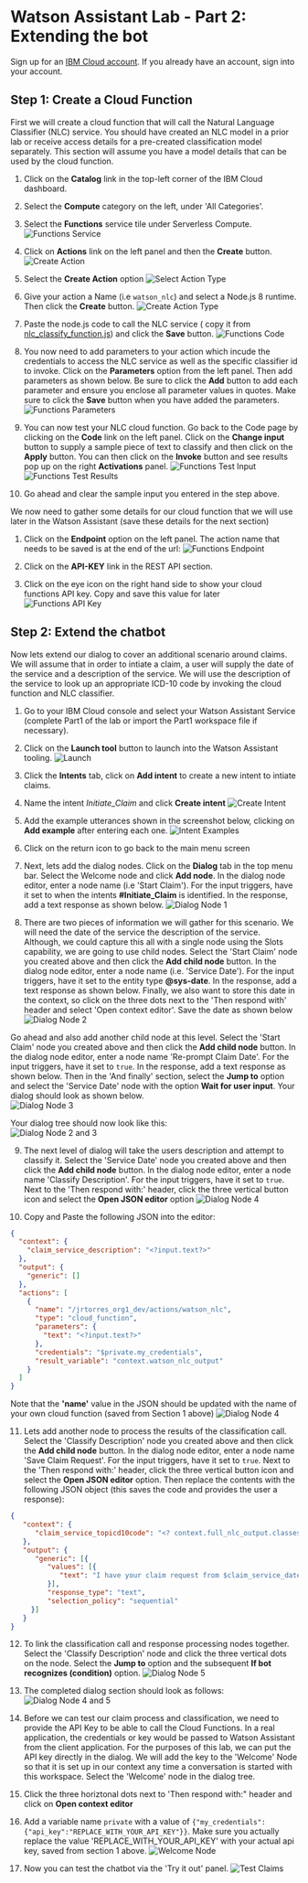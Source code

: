 # Watson Assistant Lab - Part 2: Extending the bot

Sign up for an [IBM Cloud account](https://console.cloud.ibm.com). If you already have an account, sign into your account.

## Step 1: Create a Cloud Function

First we will create a cloud function that will call the Natural Language Classifier (NLC) service. You should have created an NLC model in a prior lab or receive access details for a pre-created classification model separately. This section will assume you have a model details that can be used by the cloud function.

01. Click on the **Catalog** link in the top-left corner of the IBM Cloud dashboard.

02. Select the **Compute** category on the left, under 'All Categories'.

03. Select the **Functions** service tile under Serverless Compute.
   ![Functions Service](doc/source/images/Functions_Tile.png)  

04. Click on **Actions** link on the left panel and then the **Create** button.
   ![Create Action](doc/source/images/Functions_CreateAction.png)  

05. Select the **Create Action** option
   ![Select Action Type](doc/source/images/Functions_SelectAction.png)

06. Give your action a Name (i.e `watson_nlc`) and select a Node.js 8 runtime. Then click the **Create** button.
   ![Create Action Type](doc/source/images/Functions_CreateAction_Vars.png)

07. Paste the node.js code to call the NLC service ( copy it from [nlc_classify_function.js](functions/nlc_classify_function.js)) and click the **Save** button.
   ![Functions Code](doc/source/images/Function_Code.png)

08. You now need to add parameters to your action which incude the credentials to access the NLC service as well as the specific classifier id to invoke. Click on the **Parameters** option from the left panel. Then add parameters as shown below. Be sure to click the **Add** button to add each parameter and ensure you enclose all parameter values in quotes. Make sure to click the **Save** button when you have added the parameters.
   ![Functions Parameters](doc/source/images/Function_Parameters.png)

09. You can now test your NLC cloud function. Go back to the Code page by clicking on the **Code** link on the left panel. Click on the **Change input** button to supply a sample piece of text to classify and then click on the **Apply** button. You can then click on the **Invoke** button and see results pop up on the right **Activations** panel.
   ![Functions Test Input](doc/source/images/Function_TestInput.png)
   ![Functions Test Results](doc/source/images/Function_CallResults.png)

10. Go ahead and clear the sample input you entered in the step above.  

We now need to gather some details for our cloud function that we will use later in the Watson Assistant (save these details for the next section)
01. Click on the **Endpoint** option on the left panel. The action name that needs to be saved is at the end of the url:
   ![Functions Endpoint](doc/source/images/Function_Endpoint.png)

02. Click on the **API-KEY** link in the REST API section.

03. Click on the eye icon on the right hand side to show your cloud functions API key. Copy and save this value for later
   ![Functions API Key](doc/source/images/Functions_APIKey.png)

## Step 2: Extend the chatbot

Now lets extend our dialog to cover an additional scenario around claims. We will assume that in order to intiate a claim, a user will supply the date of the service and a description of the service. We will use the description of the service to look up an appropriate ICD-10 code by invoking the cloud function and NLC classifier. 

01. Go to your IBM Cloud console and select your Watson Assistant Service (complete Part1 of the lab or import the Part1 workspace file if necessary). 

02. Click on the  **Launch tool** button to launch into the Watson Assistant tooling.
   ![Launch](doc/source/images/WA_LaunchTool.png)

03. Click the **Intents** tab, click on **Add intent** to create a new intent to intiate claims.

04. Name the intent *Initiate_Claim* and click **Create intent**
   ![Create Intent](doc/source/images/WA_CreateIntent_2.png)

05. Add the example utterances shown in the screenshot below, clicking on **Add example** after entering each one. 
   ![Intent Examples](doc/source/images/WA_CreateIntent_2_Examples.png)

06. Click on the return icon to go back to the main menu screen

07. Next, lets add the dialog nodes. Click on the **Dialog** tab in the top menu bar. Select the Welcome node and click **Add node**. In the dialog node editor, enter a node name (i.e 'Start Claim'). For the input triggers, have it set to when the intents **#Initiate_Claim** is identified. In the response, add a text response as shown below.
   ![Dialog Node 1](doc/source/images/WA_Dialog_Node6.png)

08. There are two pieces of information we will gather for this scenario. We will need the date of the service the description of the service. Although, we could capture this all with a single node using the Slots capability, we are going to use child nodes. Select the 'Start Claim' node you created above and then click the **Add child node** button.  In the dialog node editor, enter a node name (i.e. 'Service Date'). For the input triggers, have it set to the entity type **@sys-date**. In the response, add a text response as shown below. Finally, we also want to store this date in the context, so click on the three dots next to the 'Then respond with' header and select 'Open context editor'. Save the date as shown below  
   ![Dialog Node 2](doc/source/images/WA_Dialog_Node7.png)  

   Go ahead and also add another child node at this level. Select the 'Start Claim' node you created above and then click the **Add child node** button.  In the dialog node editor, enter a node name 'Re-prompt Claim Date'. For the input triggers, have it set to `true`. In the response, add a text response as shown below. Then in the 'And finally' section, select the **Jump to** option and select the 'Service Date' node with the option **Wait for user input**. Your dialog should look as shown below.  
   ![Dialog Node 3](doc/source/images/WA_Dialog_Node8.png)  

   Your dialog tree should now look like this:  
   ![Dialog Node 2 and 3](doc/source/images/WA_ClaimServiceNodes_Level1.png)

09. The next level of dialog will take the users description and attempt to classify it. Select the 'Service Date' node you created above and then click the **Add child node** button.  In the dialog node editor, enter a node name 'Classify Description'. For the input triggers, have it set to `true`. Next to the 'Then respond with:' header, click the three vertical button icon and select the **Open JSON editor** option
   ![Dialog Node 4](doc/source/images/WA_Dialog_Node9_Resp1.png)

10. Copy and Paste the following JSON into the editor:

   ```JSON
   {
     "context": {
       "claim_service_description": "<?input.text?>"
     },
     "output": {
       "generic": []
     },
     "actions": [
       {
         "name": "/jrtorres_org1_dev/actions/watson_nlc",
         "type": "cloud_function",
         "parameters": {
           "text": "<?input.text?>"
         },
         "credentials": "$private.my_credentials",
         "result_variable": "context.watson_nlc_output"
       }
     ]
   }
   ```

   Note that the **'name'** value in the JSON should be updated with the name of your own cloud function (saved from Section 1 above)
   ![Dialog Node 4](doc/source/images/WA_Dialog_Node9_Resp2.png)

11. Lets add another node to process the results of the classification call. Select the 'Classify Description' node you created above and then click the **Add child node** button.  In the dialog node editor, enter a node name 'Save Claim Request'. For the input triggers, have it set to `true`. Next to the 'Then respond with:' header, click the three vertical button icon and select the **Open JSON editor** option. Then replace the contents with the following JSON object (this saves the code and provides the user a response):

   ```JSON
   {
      "context": {
         "claim_service_topicd10code": "<? context.full_nlc_output.classes.get(0).class_name ?>"
      },
      "output": {
         "generic": [{
            "values": [{
               "text": "I have your claim request from $claim_service_date and an identified code of $claim_service_topicd10code"
            }],
            "response_type": "text",
            "selection_policy": "sequential"
        }]
      }
   }
   ```

12. To link the classification call and response processing nodes together. Select the 'Classify Description' node and click the three vertical dots on the node. Select the **Jump to** option and the subsequent **If bot recognizes (condition)** option.
   ![Dialog Node 5](doc/source/images/WA_Dialog_Node10_Jumpto.png)

13. The completed dialog section should look as follows:
   ![Dialog Node 4 and 5](doc/source/images/WA_ClaimServiceNodes_Level2.png)

14. Before we can test our claim process and classification, we need to provide the API Key to be able to call the Cloud Functions. In a real application, the credentials or key would be passed to Watson Assistant from the client application. For the purposes of this lab, we can put the API key directly in the dialog. We will add the key to the 'Welcome' Node so that it is set up in our context any time a conversation is started with this workspace. Select the 'Welcome' node in the dialog tree.

15. Click the three horiztonal dots next to 'Then respond with:" header and click on **Open context editor**

16. Add a variable name `private` with a value of `{"my_credentials":{"api_key":"REPLACE_WITH_YOUR_API_KEY"}}`. Make sure you actually replace the value 'REPLACE_WITH_YOUR_API_KEY' with your actual api key, saved from section 1 above.
   ![Welcome Node](doc/source/images/WA_WelcomeNodeWithKey.png)

17. Now you can test the chatbot via the 'Try it out' panel.
   ![Test Claims](doc/source/images/WA_TestClaims.png)

